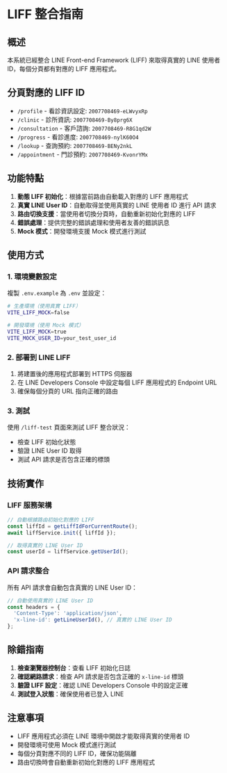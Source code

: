 # LIFF 整合指南

## 概述

本系統已經整合 LINE Front-end Framework (LIFF) 來取得真實的 LINE 使用者 ID，每個分頁都有對應的 LIFF 應用程式。

## 分頁對應的 LIFF ID

- `/profile` - 看診資訊設定: `2007708469-eLWvyxRp`
- `/clinic` - 診所資訊: `2007708469-By8prg6X`
- `/consultation` - 客戶諮詢: `2007708469-R8G1qd2W`
- `/progress` - 看診進度: `2007708469-nylK60O4`
- `/lookup` - 查詢預約: `2007708469-BENy2nkL`
- `/appointment` - 門診預約: `2007708469-KvonrYMx`

## 功能特點

1. **動態 LIFF 初始化**：根據當前路由自動載入對應的 LIFF 應用程式
2. **真實 LINE User ID**：自動取得並使用真實的 LINE 使用者 ID 進行 API 請求
3. **路由切換支援**：當使用者切換分頁時，自動重新初始化對應的 LIFF
4. **錯誤處理**：提供完整的錯誤處理和使用者友善的錯誤訊息
5. **Mock 模式**：開發環境支援 Mock 模式進行測試

## 使用方式

### 1. 環境變數設定

複製 `.env.example` 為 `.env` 並設定：

```bash
# 生產環境（使用真實 LIFF）
VITE_LIFF_MOCK=false

# 開發環境（使用 Mock 模式）
VITE_LIFF_MOCK=true
VITE_MOCK_USER_ID=your_test_user_id
```

### 2. 部署到 LINE LIFF

1. 將建置後的應用程式部署到 HTTPS 伺服器
2. 在 LINE Developers Console 中設定每個 LIFF 應用程式的 Endpoint URL
3. 確保每個分頁的 URL 指向正確的路由

### 3. 測試

使用 `/liff-test` 頁面來測試 LIFF 整合狀況：
- 檢查 LIFF 初始化狀態
- 驗證 LINE User ID 取得
- 測試 API 請求是否包含正確的標頭

## 技術實作

### LIFF 服務架構

```typescript
// 自動根據路由初始化對應的 LIFF
const liffId = getLiffIdForCurrentRoute();
await liffService.init({ liffId });

// 取得真實的 LINE User ID
const userId = liffService.getUserId();
```

### API 請求整合

所有 API 請求會自動包含真實的 LINE User ID：

```typescript
// 自動使用真實的 LINE User ID
const headers = {
  'Content-Type': 'application/json',
  'x-line-id': getLineUserId(), // 真實的 LINE User ID
};
```

## 除錯指南

1. **檢查瀏覽器控制台**：查看 LIFF 初始化日誌
2. **確認網路請求**：檢查 API 請求是否包含正確的 `x-line-id` 標頭
3. **驗證 LIFF 設定**：確認 LINE Developers Console 中的設定正確
4. **測試登入狀態**：確保使用者已登入 LINE

## 注意事項

- LIFF 應用程式必須在 LINE 環境中開啟才能取得真實的使用者 ID
- 開發環境可使用 Mock 模式進行測試
- 每個分頁對應不同的 LIFF ID，確保功能隔離
- 路由切換時會自動重新初始化對應的 LIFF 應用程式 